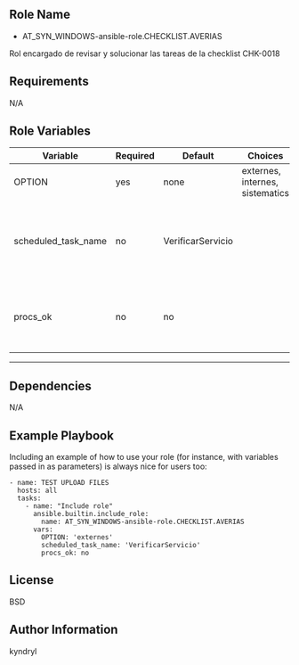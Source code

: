 ## Role Name

- AT_SYN_WINDOWS-ansible-role.CHECKLIST.AVERIAS

Rol encargado de revisar y solucionar las tareas de la checklist CHK-0018


## Requirements

N/A

Role Variables
--------------

| Variable          | Required | Default                              | Choices       | Comments                                                                                       |
|-------------------|----------|--------------------------------------|---------------|------------------------------------------------------------------------------------------------|
| OPTION            | yes      | none                                 | externes, internes, sistematics              | Tipo de proceso a revisar                                       |
| scheduled_task_name    | no      | VerificarServicio                |               | Nombre de la scheduled task del proceso (Normalmente no se debe cambiar)                       |
| procs_ok         | no      | no                                     |               | Estado de los procesos del aplicativo (Normalmente no se debe cambiar)                         |


--------------

Dependencies
------------

N/A

Example Playbook
----------------

Including an example of how to use your role (for instance, with variables passed in as parameters) is always nice for users too:

    - name: TEST UPLOAD FILES
      hosts: all
      tasks:
        - name: "Include role"
          ansible.builtin.include_role:
            name: AT_SYN_WINDOWS-ansible-role.CHECKLIST.AVERIAS
          vars:
            OPTION: 'externes'
            scheduled_task_name: 'VerificarServicio'
            procs_ok: no

License
-------

BSD

Author Information
------------------

kyndryl 
